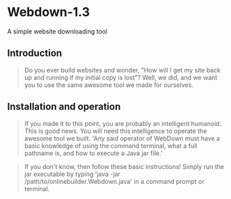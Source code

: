 # Webdown-1.3
A simple website downloading tool


## Introduction

> Do you ever build websites and wonder, "How will I get my site back up and running if my initial copy is lost"? Well, we did, and we want you to use the same awesome tool we made for ourselves.

## Installation and operation

> If you made it to this point, you are probably an intelligent humanoid. This is good news. You will need this intelligence to operate the awesome tool we built. 'Any said operator of WebDown must have a basic knowledge of using the command terminal, what a full pathname is, and how to execute a Java jar file.'

> If you don't know, then follow these basic instructions! Simply run the jar executable by typing 'java -jar /path/to/onlinebuilder.Webdown.java' in a command prompt or terminal.



